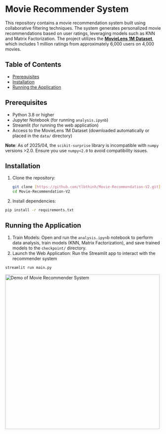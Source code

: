 # Movie Recommender System
This repository contains a movie recommendation system built using collaborative filtering techniques.
The system generates personalized movie recommendations based on user ratings, leveraging models such as KNN and Matrix Factorization.
The project utilizes the **[MovieLens 1M Dataset](https://grouplens.org/datasets/movielens/1m/)**, which includes 1 million ratings from approximately 6,000 users on 4,000 movies.

## Table of Contents
- [Prerequisites](#prerequisites)
- [Installation](#installation)
- [Running the Application](#running-the-application)

## Prerequisites
- Python 3.8 or higher
- Jupyter Notebook (for running `analysis.ipynb`)
- Streamlit (for running the web application)
- Access to the MovieLens 1M Dataset (downloaded automatically or placed in the `data/` directory)

**Note**: As of 2025/04, the `scikit-surprise` library is incompatible with `numpy` versions >2.0. Ensure you use `numpy<2.0` to avoid compatibility issues.

## Installation
1. Clone the repository:
   ```bash
   git clone [https://github.com/tlbthinh/Movie-Recommendation-V2.git](https://github.com/tlbthinh/Movie-Recommendation-V2.git)
   cd Movie-Recommendation-V2

2. Install dependencies:
```bash
pip install -r requirements.txt
```

## Running the Application
1. Train Models: Open and run the `analysis.ipyn`b notebook to perform data analysis, train models (KNN, Matrix Factorization), and save trained models to the `checkpoint/` directory.
2. Launch the Web Application: Run the Streamlit app to interact with the recommender system
```bash
streamlit run main.py
```
<img src="https://raw.githubusercontent.com/your-username/movie-recommender-system/main/assets/demo.gif" alt="Demo of Movie Recommender System" width="500"/>
